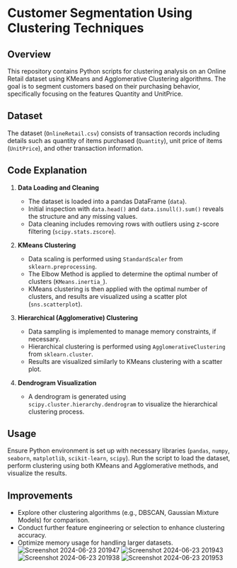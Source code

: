 # Customer Segmentation Using Clustering Techniques

## Overview

This repository contains Python scripts for clustering analysis on an Online Retail dataset using KMeans and Agglomerative Clustering algorithms. The goal is to segment customers based on their purchasing behavior, specifically focusing on the features Quantity and UnitPrice.

## Dataset

The dataset (`OnlineRetail.csv`) consists of transaction records including details such as quantity of items purchased (`Quantity`), unit price of items (`UnitPrice`), and other transaction information.

## Code Explanation

1. **Data Loading and Cleaning**
   - The dataset is loaded into a pandas DataFrame (`data`).
   - Initial inspection with `data.head()` and `data.isnull().sum()` reveals the structure and any missing values.
   - Data cleaning includes removing rows with outliers using z-score filtering (`scipy.stats.zscore`).

2. **KMeans Clustering**
   - Data scaling is performed using `StandardScaler` from `sklearn.preprocessing`.
   - The Elbow Method is applied to determine the optimal number of clusters (`KMeans.inertia_`).
   - KMeans clustering is then applied with the optimal number of clusters, and results are visualized using a scatter plot (`sns.scatterplot`).

3. **Hierarchical (Agglomerative) Clustering**
   - Data sampling is implemented to manage memory constraints, if necessary.
   - Hierarchical clustering is performed using `AgglomerativeClustering` from `sklearn.cluster`.
   - Results are visualized similarly to KMeans clustering with a scatter plot.

4. **Dendrogram Visualization**
   - A dendrogram is generated using `scipy.cluster.hierarchy.dendrogram` to visualize the hierarchical clustering process.

## Usage

Ensure Python environment is set up with necessary libraries (`pandas`, `numpy`, `seaborn`, `matplotlib`, `scikit-learn`, `scipy`). Run the script to load the dataset, perform clustering using both KMeans and Agglomerative methods, and visualize the results.

## Improvements

- Explore other clustering algorithms (e.g., DBSCAN, Gaussian Mixture Models) for comparison.
- Conduct further feature engineering or selection to enhance clustering accuracy.
- Optimize memory usage for handling larger datasets.
![Screenshot 2024-06-23 201947](https://github.com/idrees200/Customer-Segmentation-Using-Clustering-Techniques/assets/113856749/437364ed-64e9-4718-b13a-fe43184f04ad)
![Screenshot 2024-06-23 201943](https://github.com/idrees200/Customer-Segmentation-Using-Clustering-Techniques/assets/113856749/2b055516-fb36-4faa-a7c0-e9918de3cbf7)
![Screenshot 2024-06-23 201938](https://github.com/idrees200/Customer-Segmentation-Using-Clustering-Techniques/assets/113856749/352360a7-080f-4191-b635-0d86a3a88d18)
![Screenshot 2024-06-23 201953](https://github.com/idrees200/Customer-Segmentation-Using-Clustering-Techniques/assets/113856749/5f58c97b-44f3-40b6-a6e2-3824903c668d)

